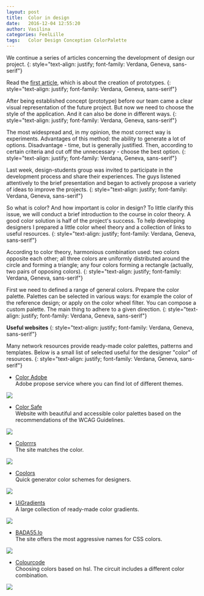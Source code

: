 ```yaml
---
layout: post
title:  Color in design
date:   2016-12-04 12:55:20
author: Vasilina
categories: FeelLille
tags:	Color Design Conception ColorPalette
---
```


We continue a series of articles concerning the development of design our project.
{: style="text-align: justify; font-family: Verdana, Geneva, sans-serif"}

Read the [first article](/FeelLilleDevBlog/feellille/2016/11/21/Prototyping.html), which is about the creation of prototypes.
{: style="text-align: justify; font-family: Verdana, Geneva, sans-serif"}

After being established concept (prototype) before our team came a clear visual representation of the future project. But now we need to choose the style of the application. And it can also be done in different ways.
{: style="text-align: justify; font-family: Verdana, Geneva, sans-serif"}

The most widespread and, in my opinion, the most correct way is experiments. Advantages of this method: the ability to generate a lot of options. Disadvantage - time, but is generally justified. Then, according to certain criteria and cut off the unnecessary - choose the best option.
{: style="text-align: justify; font-family: Verdana, Geneva, sans-serif"}

Last week, design-students group was invited to participate in the development process and share their experiences. The guys listened attentively to the brief presentation and began to actively propose a variety of ideas to improve the projects.
{: style="text-align: justify; font-family: Verdana, Geneva, sans-serif"}

So what is color? And how important is color in design?
To little clarify this issue, we will conduct a brief introduction to the course  in color theory.
A good color solution is half of the project's  success. To help  developing designers I prepared a little color wheel theory and a collection of links to useful resources.
{: style="text-align: justify; font-family: Verdana, Geneva, sans-serif"}


According to color theory, harmonious combination used: two colors opposite each other; all three colors are uniformly distributed around the circle and forming a triangle; any four colors forming a rectangle (actually, two pairs of opposing colors).
{: style="text-align: justify; font-family: Verdana, Geneva, sans-serif"}


First we need to defined a range of general colors. Prepare the color palette. Palettes can be selected in various ways: for example the color of the reference design; or apply on the color wheel filter. You can compose a custom palette. The main thing to adhere to a given direction.
{: style="text-align: justify; font-family: Verdana, Geneva, sans-serif"}

<b>Useful websites</b>
{: style="text-align: justify; font-family: Verdana, Geneva, sans-serif"}

Many network resources provide ready-made color palettes, patterns and templates. Below is a small list of selected useful for the designer "color" of resources.
{: style="text-align: justify; font-family: Verdana, Geneva, sans-serif"}

+ [Color Adobe](http://color.adobe.com)  
Adobe propose service where you can find lot of different themes.
<img src="../../../../assets/posts/Color_In_Design/1_AdobeColor.png">

+ [Color Safe](http://colorsafe.co)  
Website with beautiful and accessible color palettes based on the recommendations of the WCAG Guidelines.
<img src="../../../../assets/posts/Color_In_Design/2_ColorSafe.png">

+ [Colorrrs](http://hex.colorrrs.com)  
The site matches the color.
<img src="../../../../assets/posts/Color_In_Design/3_Colorrrs.png">

+ [Coolors](http://coolors.co/app/f2ee7a-7c6582-6252aa-f1ffc9-cdc5bb)  
Quick generator color schemes for designers.
<img src="../../../../assets/posts/Color_In_Design/4_Coolors.png">

+ [UiGradients](http://uigradients.com/#PinotNoir)  
A large collection of ready-made color gradients.
<img src="../../../../assets/posts/Color_In_Design/5_UiGradients.png">

+ [BADA55.Io](http://bada55.io)  
The site offers the most aggressive names for CSS colors.
<img src="../../../../assets/posts/Color_In_Design/6_BADA55.png">

+ [Colourcode](http://colourco.de)  
Choosing colors based on hsl. The circuit includes a different color combination.
<img src="../../../../assets/posts/Color_In_Design/7_Colourcode.png">
